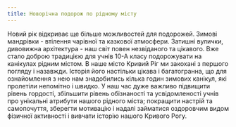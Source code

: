 ```yaml
---
title: Новорічна подорож по рідному місту
---
```


Новий рік відкриває ще більше можливостей для подорожей. Зимові мандрівки - втілення чарівної та казкової атмосфери. Затишні вулички, дивовижна архітектура - наш світ повен незвіданого та цікавого. Вже стало доброю традицією для учнів 10-А класу подорожувати на канікулах рідним містом. В наше місто Кривий Ріг ми закохані з першого погляду і назавжди. Історія його настільки цікава і багатогранна, що для ознайомлення з нею нам знадобились кілька годин зимових канікул, які пролетіли непомітно і швидко. У наш час дуже важливо підвищити рівень гордості, збільшити рівень обізнаності та усвідомленості учнів про унікальні атрибути нашого рідного міста; покращити настрій та самопочуття, зберегти мотивацію і надалі займатися оздоровчим видом фізичної активності і вивчати історію нашого Кривого Рогу.

<slideshow id="_/72157691917643425" />
